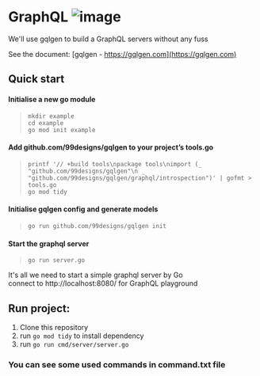 # GraphQL ![image](https://img.shields.io/badge/Go-00ADD8?style=for-the-badge&logo=go&logoColor=white)
We'll use gqlgen to build a GraphQL servers without any fuss

See the document: [gqlgen - https://gqlgen.com](https://gqlgen.com)


## Quick start

#### Initialise a new go module

> `mkdir example`<br/>
> `cd example`<br/>
> `go mod init example`<br/>

#### Add github.com/99designs/gqlgen to your project’s tools.go <br/>
> `printf '// +build tools\npackage tools\nimport (_ "github.com/99designs/gqlgen"\n _ "github.com/99designs/gqlgen/graphql/introspection")' | gofmt > tools.go`<br/>
> `go mod tidy`

#### Initialise gqlgen config and generate models

> `go run github.com/99designs/gqlgen init`

#### Start the graphql server

> `go run server.go`

It's all we need to start a simple graphql server by Go <br/>
connect to http://localhost:8080/ for GraphQL playground


## Run project:
<ol>
  <li>Clone this repository</li>
  <li>run <code>go mod tidy</code> to install dependency</li>
  <li>run <code>go run cmd/server/server.go</code></li>
</ol>
    
### You can see some used commands in command.txt file
